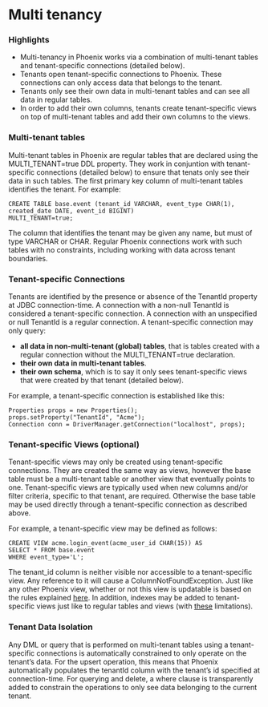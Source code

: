 # Multi tenancy

### Highlights
* Multi-tenancy in Phoenix works via a combination of multi-tenant tables and tenant-specific connections (detailed below).
* Tenants open tenant-specific connections to Phoenix. These connections can only access data that belongs to the tenant.
* Tenants only see their own data in multi-tenant tables and can see all data in regular tables.
* In order to add their own columns, tenants create tenant-specific views on top of multi-tenant tables and add their own columns to the views.

### Multi-tenant tables
Multi-tenant tables in Phoenix are regular tables that are declared using the MULTI_TENANT=true DDL property. They work in conjuntion with tenant-specific connections (detailed below) to ensure that tenats only see their data in such tables. The first primary key column of multi-tenant tables identifies the tenant. For example:

    CREATE TABLE base.event (tenant_id VARCHAR, event_type CHAR(1), created_date DATE, event_id BIGINT)
    MULTI_TENANT=true;

The column that identifies the tenant may be given any name, but must of type VARCHAR or CHAR. Regular Phoenix connections work with such tables with no constraints, including working with data across tenant boundaries.

### Tenant-specific Connections
Tenants are identified by the presence or absence of the TenantId property at JDBC connection-time. A connection with a non-null TenantId is considered a tenant-specific connection. A connection with an unspecified or null TenantId is a regular connection.  A tenant-specific connection may only query:

* **all data in non-multi-tenant (global) tables**, that is tables created with a regular connection without the MULTI_TENANT=true declaration.
* **their own data in multi-tenant tables**.
* **their own schema**, which is to say it only sees tenant-specific views that were created by that tenant (detailed below).

For example, a tenant-specific connection is established like this:

    Properties props = new Properties();
    props.setProperty("TenantId", "Acme");
    Connection conn = DriverManager.getConnection("localhost", props);

### Tenant-specific Views (optional)
Tenant-specific views may only be created using tenant-specific connections. They are created the same way as views, however the base table must be a multi-tenant table or another view that eventually points to one. Tenant-specific views are typically used when new columns and/or filter criteria, specific to that tenant, are required. Otherwise the base table may be used directly through a tenant-specific connection as described above.

For example, a tenant-specific view may be defined as follows:

    CREATE VIEW acme.login_event(acme_user_id CHAR(15)) AS
    SELECT * FROM base.event
    WHERE event_type='L';

The tenant_id column is neither visible nor accessible to a tenant-specific view. Any reference to it will cause a ColumnNotFoundException. Just like any other Phoenix view, whether or not this view is updatable is based on the rules explained [here](views.html#Updatable_Views). In addition, indexes may be added to tenant-specific views just like to regular tables and views (with [these](http://phoenix.apache.org/views.html#Limitations) limitations).

### Tenant Data Isolation
Any DML or query that is performed on multi-tenant tables using a tenant-specific connections is automatically constrained to only operate on the tenant’s data. For the upsert operation, this means that Phoenix automatically populates the tenantId column with the tenant’s id specified at connection-time. For querying and delete, a where clause is transparently added to constrain the operations to only see data belonging to the current tenant.

